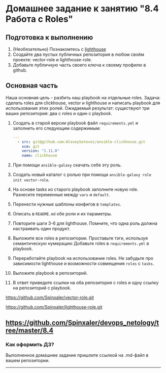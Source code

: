 # Домашнее задание к занятию "8.4 Работа с Roles"

## Подготовка к выполнению
1. (Необязательно) Познакомтесь с [lighthouse](https://youtu.be/ymlrNlaHzIY?t=929)
2. Создайте два пустых публичных репозитория в любом своём проекте: vector-role и lighthouse-role.
3. Добавьте публичную часть своего ключа к своему профилю в github.

## Основная часть

Наша основная цель - разбить наш playbook на отдельные roles. Задача: сделать roles для clickhouse, vector и lighthouse и написать playbook для использования этих ролей. Ожидаемый результат: существуют три ваших репозитория: два с roles и один с playbook.

1. Создать в старой версии playbook файл `requirements.yml` и заполнить его следующим содержимым:

   ```yaml
   ---
     - src: git@github.com:AlexeySetevoi/ansible-clickhouse.git
       scm: git
       version: "1.11.0"
       name: clickhouse 
   ```

2. При помощи `ansible-galaxy` скачать себе эту роль.
3. Создать новый каталог с ролью при помощи `ansible-galaxy role init vector-role`.
4. На основе tasks из старого playbook заполните новую role. Разнесите переменные между `vars` и `default`. 
5. Перенести нужные шаблоны конфигов в `templates`.
6. Описать в `README.md` обе роли и их параметры.
7. Повторите шаги 3-6 для lighthouse. Помните, что одна роль должна настраивать один продукт.
8. Выложите все roles в репозитории. Проставьте тэги, используя семантическую нумерацию Добавьте roles в `requirements.yml` в playbook.
9. Переработайте playbook на использование roles. Не забудьте про зависимости lighthouse и возможности совмещения `roles` с `tasks`.
10. Выложите playbook в репозиторий.
11. В ответ приведите ссылки на оба репозитория с roles и одну ссылку на репозиторий с playbook.


https://github.com/Spinxaler/vector-role.git

https://github.com/Spinxaler/lighthouse-role.git

https://github.com/Spinxaler/devops_netology/tree/master/8.4
---

### Как оформить ДЗ?

Выполненное домашнее задание пришлите ссылкой на .md-файл в вашем репозитории.

---
